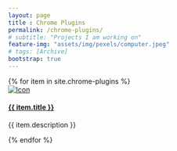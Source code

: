 ```yaml
---
layout: page
title : Chrome Plugins
permalink: /chrome-plugins/
# subtitle: "Projects I am working on"
feature-img: "assets/img/pexels/computer.jpeg"
# tags: [Archive]
bootstrap: true
---
```


<div class="container-fluid">
    <div class="row justify-content-center">
        {% for item in site.chrome-plugins %}
        <div class="col-6">
            <div class="row">
                <div class="col-4">
                    <a href="{{ item.url | relative_url }}">
                        <img src="{{ item.icon | relative_url }}" alt="Icon" class="img-fluid" />
                    </a>
                </div>
                <div class="col-8">
                    <a href="{{ item.url | relative_url }}">
                        <h4 style="text-align: left;">
                            {{ item.title }}
                        </h4>
                    </a>
                    <p style="text-align: left;">
                        {{ item.description }}
                    </p>
                </div>
            </div>
        </div>
        {% endfor %}
    </div>
</div>